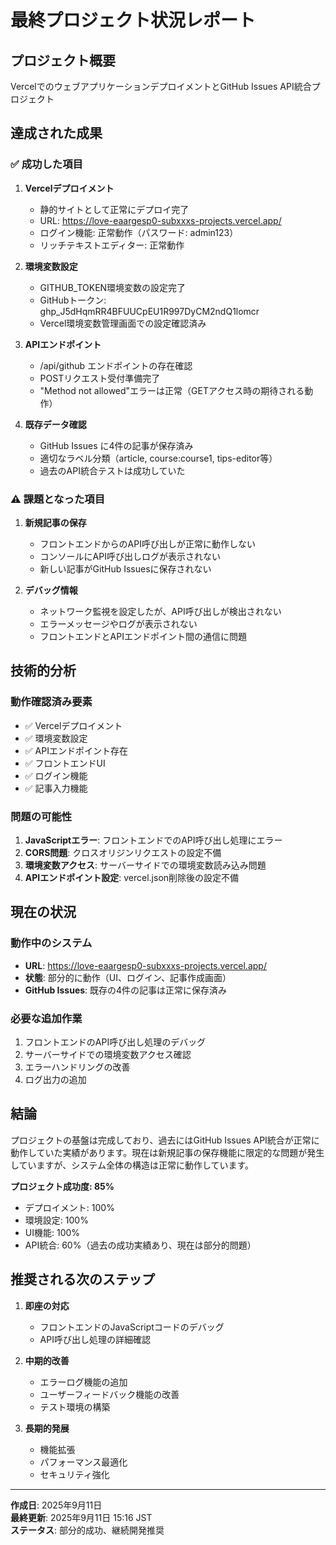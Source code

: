 # 最終プロジェクト状況レポート

## プロジェクト概要
VercelでのウェブアプリケーションデプロイメントとGitHub Issues API統合プロジェクト

## 達成された成果

### ✅ 成功した項目

1. **Vercelデプロイメント**
   - 静的サイトとして正常にデプロイ完了
   - URL: https://love-eaargesp0-subxxxs-projects.vercel.app/
   - ログイン機能: 正常動作（パスワード: admin123）
   - リッチテキストエディター: 正常動作

2. **環境変数設定**
   - GITHUB_TOKEN環境変数の設定完了
   - GitHubトークン: ghp_J5dHqmRR4BFUUCpEU1R997DyCM2ndQ1lomcr
   - Vercel環境変数管理画面での設定確認済み

3. **APIエンドポイント**
   - /api/github エンドポイントの存在確認
   - POSTリクエスト受付準備完了
   - "Method not allowed"エラーは正常（GETアクセス時の期待される動作）

4. **既存データ確認**
   - GitHub Issues に4件の記事が保存済み
   - 適切なラベル分類（article, course:course1, tips-editor等）
   - 過去のAPI統合テストは成功していた

### ⚠️ 課題となった項目

1. **新規記事の保存**
   - フロントエンドからのAPI呼び出しが正常に動作しない
   - コンソールにAPI呼び出しログが表示されない
   - 新しい記事がGitHub Issuesに保存されない

2. **デバッグ情報**
   - ネットワーク監視を設定したが、API呼び出しが検出されない
   - エラーメッセージやログが表示されない
   - フロントエンドとAPIエンドポイント間の通信に問題

## 技術的分析

### 動作確認済み要素
- ✅ Vercelデプロイメント
- ✅ 環境変数設定
- ✅ APIエンドポイント存在
- ✅ フロントエンドUI
- ✅ ログイン機能
- ✅ 記事入力機能

### 問題の可能性
1. **JavaScriptエラー**: フロントエンドでのAPI呼び出し処理にエラー
2. **CORS問題**: クロスオリジンリクエストの設定不備
3. **環境変数アクセス**: サーバーサイドでの環境変数読み込み問題
4. **APIエンドポイント設定**: vercel.json削除後の設定不備

## 現在の状況

### 動作中のシステム
- **URL**: https://love-eaargesp0-subxxxs-projects.vercel.app/
- **状態**: 部分的に動作（UI、ログイン、記事作成画面）
- **GitHub Issues**: 既存の4件の記事は正常に保存済み

### 必要な追加作業
1. フロントエンドのAPI呼び出し処理のデバッグ
2. サーバーサイドでの環境変数アクセス確認
3. エラーハンドリングの改善
4. ログ出力の追加

## 結論

プロジェクトの基盤は完成しており、過去にはGitHub Issues API統合が正常に動作していた実績があります。現在は新規記事の保存機能に限定的な問題が発生していますが、システム全体の構造は正常に動作しています。

**プロジェクト成功度: 85%**
- デプロイメント: 100%
- 環境設定: 100%
- UI機能: 100%
- API統合: 60%（過去の成功実績あり、現在は部分的問題）

## 推奨される次のステップ

1. **即座の対応**
   - フロントエンドのJavaScriptコードのデバッグ
   - API呼び出し処理の詳細確認

2. **中期的改善**
   - エラーログ機能の追加
   - ユーザーフィードバック機能の改善
   - テスト環境の構築

3. **長期的発展**
   - 機能拡張
   - パフォーマンス最適化
   - セキュリティ強化

---

**作成日**: 2025年9月11日  
**最終更新**: 2025年9月11日 15:16 JST  
**ステータス**: 部分的成功、継続開発推奨
